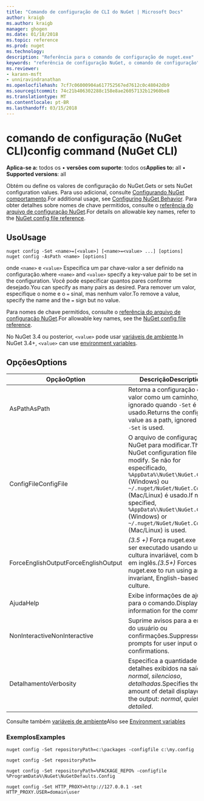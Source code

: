```yaml
---
title: "Comando de configuração de CLI do NuGet | Microsoft Docs"
author: kraigb
ms.author: kraigb
manager: ghogen
ms.date: 01/18/2018
ms.topic: reference
ms.prod: nuget
ms.technology: 
description: "Referência para o comando de configuração de nuget.exe"
keywords: "referência de configuração NuGet, o comando de configuração"
ms.reviewer:
- karann-msft
- unniravindranathan
ms.openlocfilehash: 7cf7c06000904a617752567ed7612c0c48042db9
ms.sourcegitcommit: 74c21b406302288c158e8ae26057132b12960be8
ms.translationtype: MT
ms.contentlocale: pt-BR
ms.lasthandoff: 03/15/2018
---
```

# <a name="config-command-nuget-cli"></a><span data-ttu-id="ccb07-104">comando de configuração (NuGet CLI)</span><span class="sxs-lookup"><span data-stu-id="ccb07-104">config command (NuGet CLI)</span></span>

<span data-ttu-id="ccb07-105">**Aplica-se a:** todos os &bullet; **versões com suporte**: todos os</span><span class="sxs-lookup"><span data-stu-id="ccb07-105">**Applies to:** all &bullet; **Supported versions**: all</span></span>

<span data-ttu-id="ccb07-106">Obtém ou define os valores de configuração do NuGet.</span><span class="sxs-lookup"><span data-stu-id="ccb07-106">Gets or sets NuGet configuration values.</span></span> <span data-ttu-id="ccb07-107">Para uso adicional, consulte [Configurando NuGet comportamento](../consume-packages/configuring-nuget-behavior.md).</span><span class="sxs-lookup"><span data-stu-id="ccb07-107">For additional usage, see [Configuring NuGet Behavior](../consume-packages/configuring-nuget-behavior.md).</span></span> <span data-ttu-id="ccb07-108">Para obter detalhes sobre nomes de chave permitidos, consulte o [referência do arquivo de configuração NuGet](../reference/nuget-config-file.md).</span><span class="sxs-lookup"><span data-stu-id="ccb07-108">For details on allowable key names, refer to the [NuGet config file reference](../reference/nuget-config-file.md).</span></span>

## <a name="usage"></a><span data-ttu-id="ccb07-109">Uso</span><span class="sxs-lookup"><span data-stu-id="ccb07-109">Usage</span></span>

```cli
nuget config -Set <name>=[<value>] [<name>=<value> ...] [options]
nuget config -AsPath <name> [options]
```

<span data-ttu-id="ccb07-110">onde `<name>` e `<value>` Especifica um par chave-valor a ser definido na configuração.</span><span class="sxs-lookup"><span data-stu-id="ccb07-110">where `<name>` and `<value>` specify a key-value pair to be set in the configuration.</span></span> <span data-ttu-id="ccb07-111">Você pode especificar quantos pares conforme desejado.</span><span class="sxs-lookup"><span data-stu-id="ccb07-111">You can specify as many pairs as desired.</span></span> <span data-ttu-id="ccb07-112">Para remover um valor, especifique o nome e o `=` sinal, mas nenhum valor.</span><span class="sxs-lookup"><span data-stu-id="ccb07-112">To remove a value, specify the name and the `=` sign but no value.</span></span>

<span data-ttu-id="ccb07-113">Para nomes de chave permitidos, consulte o [referência do arquivo de configuração NuGet](../reference/nuget-config-file.md).</span><span class="sxs-lookup"><span data-stu-id="ccb07-113">For allowable key names, see the [NuGet config file reference](../reference/nuget-config-file.md).</span></span>

<span data-ttu-id="ccb07-114">No NuGet 3.4 ou posterior, `<value>` pode usar [variáveis de ambiente](cli-ref-environment-variables.md).</span><span class="sxs-lookup"><span data-stu-id="ccb07-114">In NuGet 3.4+, `<value>` can use [environment variables](cli-ref-environment-variables.md).</span></span>

## <a name="options"></a><span data-ttu-id="ccb07-115">Opções</span><span class="sxs-lookup"><span data-stu-id="ccb07-115">Options</span></span>

| <span data-ttu-id="ccb07-116">Opção</span><span class="sxs-lookup"><span data-stu-id="ccb07-116">Option</span></span> | <span data-ttu-id="ccb07-117">Descrição</span><span class="sxs-lookup"><span data-stu-id="ccb07-117">Description</span></span> |
| --- | --- |
| <span data-ttu-id="ccb07-118">AsPath</span><span class="sxs-lookup"><span data-stu-id="ccb07-118">AsPath</span></span> | <span data-ttu-id="ccb07-119">Retorna a configuração do valor como um caminho, ignorado quando `-Set` é usado.</span><span class="sxs-lookup"><span data-stu-id="ccb07-119">Returns the config value as a path, ignored when `-Set` is used.</span></span> |
| <span data-ttu-id="ccb07-120">ConfigFile</span><span class="sxs-lookup"><span data-stu-id="ccb07-120">ConfigFile</span></span> | <span data-ttu-id="ccb07-121">O arquivo de configuração do NuGet para modificar.</span><span class="sxs-lookup"><span data-stu-id="ccb07-121">The NuGet configuration file to modify.</span></span> <span data-ttu-id="ccb07-122">Se não for especificado, `%AppData%\NuGet\NuGet.Config` (Windows) ou `~/.nuget/NuGet/NuGet.Config` (Mac/Linux) é usado.</span><span class="sxs-lookup"><span data-stu-id="ccb07-122">If not specified, `%AppData%\NuGet\NuGet.Config` (Windows) or `~/.nuget/NuGet/NuGet.Config` (Mac/Linux) is used.</span></span>|
| <span data-ttu-id="ccb07-123">ForceEnglishOutput</span><span class="sxs-lookup"><span data-stu-id="ccb07-123">ForceEnglishOutput</span></span> | <span data-ttu-id="ccb07-124">*(3.5 +)*  Força nuget.exe para ser executado usando uma cultura invariável, com base em inglês.</span><span class="sxs-lookup"><span data-stu-id="ccb07-124">*(3.5+)* Forces nuget.exe to run using an invariant, English-based culture.</span></span> |
| <span data-ttu-id="ccb07-125">Ajuda</span><span class="sxs-lookup"><span data-stu-id="ccb07-125">Help</span></span> | <span data-ttu-id="ccb07-126">Exibe informações de ajuda para o comando.</span><span class="sxs-lookup"><span data-stu-id="ccb07-126">Displays help information for the command.</span></span> |
| <span data-ttu-id="ccb07-127">NonInteractive</span><span class="sxs-lookup"><span data-stu-id="ccb07-127">NonInteractive</span></span> | <span data-ttu-id="ccb07-128">Suprime avisos para a entrada do usuário ou confirmações.</span><span class="sxs-lookup"><span data-stu-id="ccb07-128">Suppresses prompts for user input or confirmations.</span></span> |
| <span data-ttu-id="ccb07-129">Detalhamento</span><span class="sxs-lookup"><span data-stu-id="ccb07-129">Verbosity</span></span> | <span data-ttu-id="ccb07-130">Especifica a quantidade de detalhes exibidos na saída: *normal*, *silencioso*, *detalhadas*.</span><span class="sxs-lookup"><span data-stu-id="ccb07-130">Specifies the amount of detail displayed in the output: *normal*, *quiet*, *detailed*.</span></span> |

<span data-ttu-id="ccb07-131">Consulte também [variáveis de ambiente](cli-ref-environment-variables.md)</span><span class="sxs-lookup"><span data-stu-id="ccb07-131">Also see [Environment variables](cli-ref-environment-variables.md)</span></span>

### <a name="examples"></a><span data-ttu-id="ccb07-132">Exemplos</span><span class="sxs-lookup"><span data-stu-id="ccb07-132">Examples</span></span>

```cli
nuget config -Set repositoryPath=c:\packages -configfile c:\my.config

nuget config -Set repositoryPath=

nuget config -Set repositoryPath=%PACKAGE_REPO% -configfile %ProgramData%\NuGet\NuGetDefaults.Config

nuget config -Set HTTP_PROXY=http://127.0.0.1 -set HTTP_PROXY.USER=domain\user
```
